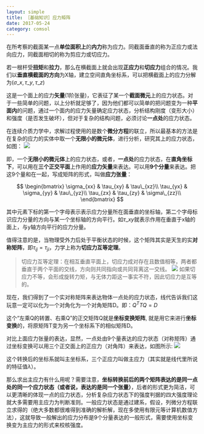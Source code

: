 ```yaml
---
layout: simple
title: ［基础知识］应力矩阵
date: 2017-05-24
category: comsol
---
```

<script type="text/x-mathjax-config">MathJax.Hub.Config({tex2jax: {inlineMath:[['$','$']]}});</script>
<script type="text/javascript" src="http://cdn.mathjax.org/mathjax/latest/MathJax.js?config=TeX-AMS-MML_HTMLorMML"></script>

在所考察的截面某一点**单位面积上**的**内力**称为应力。同截面垂直的称为正应力或法向应力，同截面相切的称为剪应力或切应力。

若一根杆受**扭矩**和**拉力**，那么在横截面上就会出现**正应力**和**切应力**组合的情况。我们以**垂直横截面的方向**为X轴，建立空间直角坐标系，可以把横截面上的应力分解为$(\sigma\_x, \tau\_y, \tau\_z)$

这是一个面上的应力**矢量**(1阶张量)，它表征了某一个**截面微元**上的应力状态。对于一些简单的问题，以上分析就足够了，因为他们都可以简单的把问题变为一种**平面内**的问题，通过一个面内的应力矢量确定应力状态，分析结构刚度（变形大小）和强度（是否发生破坏），但对于复杂的结构问题，必须讨论**一点处**的应力状态。

在连续介质力学中，求解过程使用的是数个**微分方程**的联立，所以最基本的方法是在复杂的应力的实体中取一个**无限小的微元体**，进行分析，研究其上的应力状态，如图：
![][image-1]

即，一个**无限小的微元体**上的应力状态，或者，**一点处**的应力状态，在**直角坐标下**，可以用在**三个正交平面**上作用的**应力矢量**来表达。可以用**9个分量**来表达。把这9个量和在一起，写成矩阵的形式，叫做**应力张量**：

$$
\begin{bmatrix}  
\sigma_{xx} & \tau_{xy} & \tau\_{xz}\\
\tau_{yx} & \sigma_{yy} & \tau\_{yz}\\
\tau_{zx} & \tau_{zy} & \sigma\_{zz}\\
\end{bmatrix}
$$

其中元素下标的第一个字母表示表示应力分量所在面垂直的坐标轴，第二个字母标识应力分量的方向与某一个坐标轴的方向平行。如$\tau\_{xy}$就表示作用在垂直于x轴的面上，与y轴方向平行的应力分量。

值得注意的是，当物理受外力后处于平衡状态的时候，这个矩阵其实是天生的实**对称矩阵**，即$\tau_{ij}=\tau_{ji}$，力学上称为**切应力互等定理**。

> 切应力互等定理：在相互垂直平面上，切应力成对存在且数值相等，两者都垂直于两个平面的交线，方向则共同指向或共同背离这一交线。
> ![][image-2]
> 如果切应力不等，会形成旋转力矩，与无体力距这一事实不符，因此切应力是互等的。

现在，我们得到了一个实对称矩阵来表达物体一点处的应力状态，线代告诉我们这玩意一定可以化为一个对角化为一个对角矩阵D。即：$Q^T T Q = D$

这个“左乘Q的转置、右乘Q”的正交矩阵Q就是**坐标变换矩阵**, 就是用它来进行**坐标变换**的，将原矩阵T变为另一个坐标系下的相似矩阵D。

对比上面应力张量的表达，显然，一点处由9个量表达的应力状态（对称矩阵）通过坐标变换可以用三个正交面上的正应力（对角阵）来表达，如图所示:
![][image-3]

这个转换后的坐标系就叫主坐标系，三个正应力叫做主应力（其实就是线代里所说的特征值$\lambda$）。

那么求出主应力有什么用呢？需要注意，**坐标转换前后的两个矩阵表达的是同一点处的同一个应力状态（或者说，表达的是同一个张量）**，后者的形式更为简洁，可以更清晰的体现一点的应力状态，分析复杂应力状态下的强度判据的四大强度理论就大多需要用主应力为判断准则。一般应力状态是通过建系，假设，列微分方程联立求得的（绝大多数都很难得到准确的解析解，现在多使用有限元等计算机数值方法），这就导致一般解出的应力分布是9个分量表达的一般形式，需要使用坐标变换变为主应力的形式来校核强度。




[image-1]:	https://cdn-images-1.medium.com/max/800/1*xdkIZ-52BhlACS2NFK6_LA.jpeg
[image-2]:	https://cdn-images-1.medium.com/max/800/1*V6Na-XAnkSQEto30o5_eQw.gif
[image-3]:	https://cdn-images-1.medium.com/max/800/1*vVLoqh0Pr4NssQXLRqB7rg.jpeg